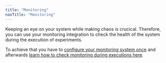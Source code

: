 ```yaml
---
title: "Monitoring"
navTitle: "Monitoring"
---
```


Keeping an eye on your system while making chaos is crucical. Therefore, you can use your monitoring integration to check the health of the system during the
execution of experiments.

To achieve that you have to [configure your monitoring system once](../install-configure/70-configure-monitoring) and afterwards [learn how to check monitoring during executions here](../learn/40-integrate-monitoring).

